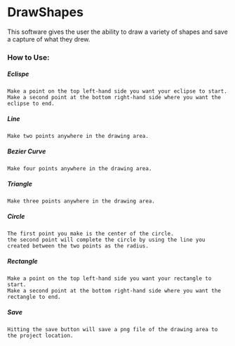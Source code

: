 # DrawShapes
 This software gives the user the ability to draw a variety of shapes and save a capture of what they drew.


### How to Use:
##### Eclispe
    Make a point on the top left-hand side you want your eclipse to start. 
    Make a second point at the bottom right-hand side where you want the eclipse to end.
##### Line 
    Make two points anywhere in the drawing area.
##### Bezier Curve 
    Make four points anywhere in the drawing area. 
##### Triangle 
    Make three points anywhere in the drawing area. 
##### Circle 
    The first point you make is the center of the circle. 
    the second point will complete the circle by using the line you created between the two points as the radius. 
##### Rectangle 
    Make a point on the top left-hand side you want your rectangle to start. 
    Make a second point at the bottom right-hand side where you want the rectangle to end.
##### Save 
    Hitting the save button will save a png file of the drawing area to the project location. 
